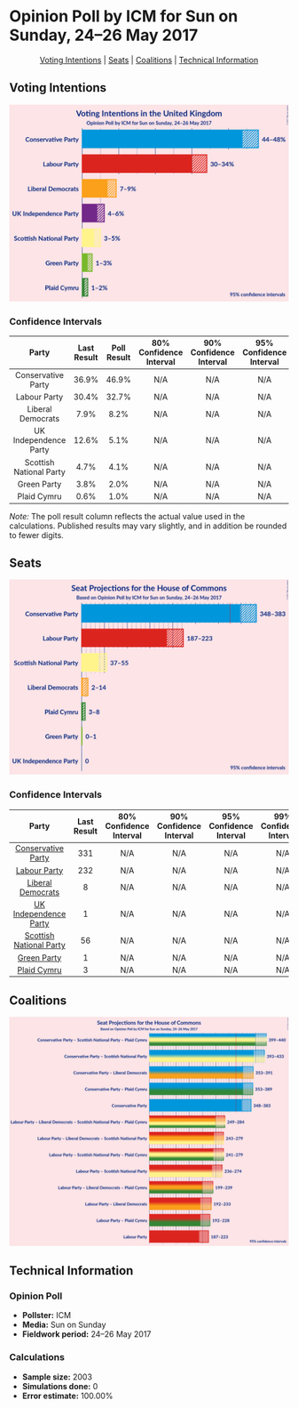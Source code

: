 # Opinion Poll by ICM for Sun on Sunday, 24–26 May 2017

<p align="center"><a href="#voting-intentions">Voting Intentions</a> | <a href="#seats">Seats</a> | <a href="#coalitions">Coalitions</a> | <a href="#technical-information">Technical Information</a></p>

## Voting Intentions

![Graph with voting intentions not yet produced](2017-05-26-ICM.png "Voting Intentions")

### Confidence Intervals

| Party | Last Result | Poll Result | 80% Confidence Interval | 90% Confidence Interval | 95% Confidence Interval | 99% Confidence Interval |
|:-----:|:-----------:|:-----------:|:-----------------------:|:-----------------------:|:-----------------------:|:-----------------------:|
| Conservative Party | 36.9% | 46.9% | N/A |N/A |N/A |N/A |
| Labour Party | 30.4% | 32.7% | N/A |N/A |N/A |N/A |
| Liberal Democrats | 7.9% | 8.2% | N/A |N/A |N/A |N/A |
| UK Independence Party | 12.6% | 5.1% | N/A |N/A |N/A |N/A |
| Scottish National Party | 4.7% | 4.1% | N/A |N/A |N/A |N/A |
| Green Party | 3.8% | 2.0% | N/A |N/A |N/A |N/A |
| Plaid Cymru | 0.6% | 1.0% | N/A |N/A |N/A |N/A |

*Note:* The poll result column reflects the actual value used in the calculations. Published results may vary slightly, and in addition be rounded to fewer digits.

## Seats

![Graph with seats not yet produced](2017-05-26-ICM-seats.png "Seats")

### Confidence Intervals

| Party | Last Result | 80% Confidence Interval | 90% Confidence Interval | 95% Confidence Interval | 99% Confidence Interval |
|:-----:|:-----------:|:-----------------------:|:-----------------------:|:-----------------------:|:-----------------------:|
| <a href="#conservative-party">Conservative Party</a> | 331 | N/A |N/A |N/A |N/A |
| <a href="#labour-party">Labour Party</a> | 232 | N/A |N/A |N/A |N/A |
| <a href="#liberal-democrats">Liberal Democrats</a> | 8 | N/A |N/A |N/A |N/A |
| <a href="#uk-independence-party">UK Independence Party</a> | 1 | N/A |N/A |N/A |N/A |
| <a href="#scottish-national-party">Scottish National Party</a> | 56 | N/A |N/A |N/A |N/A |
| <a href="#green-party">Green Party</a> | 1 | N/A |N/A |N/A |N/A |
| <a href="#plaid-cymru">Plaid Cymru</a> | 3 | N/A |N/A |N/A |N/A |


## Coalitions

![Graph with coalitions seats not yet produced](2017-05-26-ICM-coalitions-seats.png "Coalitions Seats")

## Technical Information

### Opinion Poll

+ **Pollster:** ICM
+ **Media:** Sun on Sunday
+ **Fieldwork period:** 24–26 May 2017

### Calculations

+ **Sample size:** 2003
+ **Simulations done:** 0
+ **Error estimate:** 100.00%

